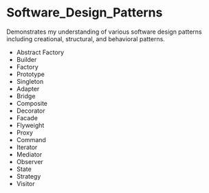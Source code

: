 # Software_Design_Patterns

Demonstrates my understanding of various software design patterns including creational, structural, and behavioral patterns.
- Abstract Factory
- Builder
- Factory
- Prototype
- Singleton
- Adapter
- Bridge
- Composite
- Decorator
- Facade
- Flyweight
- Proxy
- Command
- Iterator
- Mediator
- Observer
- State
- Strategy
- Visitor
